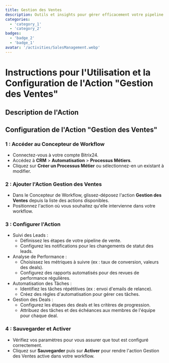 ```yaml
---
title: Gestion des Ventes
description: Outils et insights pour gérer efficacement votre pipeline de vente.
categories: 
  - 'category_1'
  - 'category_2'
badges: 
  - 'badge_2'
  - 'badge_1'
avatar: '/activities/SalesManagement.webp'
---
```


# Instructions pour l'Utilisation et la Configuration de l'Action "Gestion des Ventes"

## Description de l'Action

## **Configuration de l'Action "Gestion des Ventes"**

### 1 : Accéder au Concepteur de Workflow
- Connectez-vous à votre compte Bitrix24.
- Accédez à **CRM** > **Automatisation** > **Processus Métiers**.
- Cliquez sur **Créer un Processus Métier** ou sélectionnez-en un existant à modifier.

### 2 : Ajouter l'Action Gestion des Ventes
- Dans le Concepteur de Workflow, glissez-déposez l'action **Gestion des Ventes** depuis la liste des actions disponibles.
- Positionnez l'action où vous souhaitez qu'elle intervienne dans votre workflow.

### 3 : Configurer l'Action
- Suivi des Leads :
  - Définissez les étapes de votre pipeline de vente.
  - Configurez les notifications pour les changements de statut des leads.
- Analyse de Performance :
  - Choisissez les métriques à suivre (ex : taux de conversion, valeurs des deals).
  - Configurez des rapports automatisés pour des revues de performance régulières.
- Automatisation des Tâches :
  - Identifiez les tâches répétitives (ex : envoi d'emails de relance).
  - Créez des règles d'automatisation pour gérer ces tâches.
- Gestion des Deals :
  - Configurez les étapes des deals et les critères de progression.
  - Attribuez des tâches et des échéances aux membres de l'équipe pour chaque deal.

### 4 : Sauvegarder et Activer
- Vérifiez vos paramètres pour vous assurer que tout est configuré correctement.
- Cliquez sur **Sauvegarder** puis sur **Activer** pour rendre l'action Gestion des Ventes active dans votre workflow.